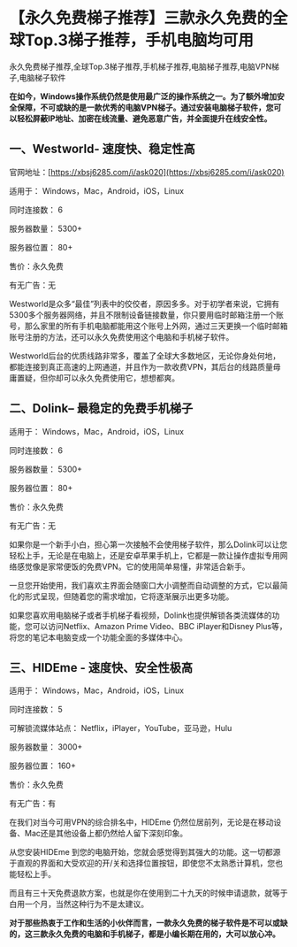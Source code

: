 # 【永久免费梯子推荐】三款永久免费的全球Top.3梯子推荐，手机电脑均可用
永久免费梯子推荐,全球Top.3梯子推荐,手机梯子推荐,电脑梯子推荐,电脑VPN梯子,电脑梯子软件

**在如今，Windows操作系统仍然是使用最广泛的操作系统之一。为了额外增加安全保障，不可或缺的是一款优秀的电脑VPN梯子。通过安装电脑梯子软件，您可以轻松屏蔽IP地址、加密在线流量、避免恶意广告，并全面提升在线安全性。**

## 一、Westworld- 速度快、稳定性高
官网地址：[https://xbsj6285.com/i/ask020](https://xbsj6285.com/i/ask020)

适用于： Windows，Mac，Android，iOS，Linux

同时连接数： 6

服务器数量： 5300+

服务器位置： 80+

售价：永久免费

有无广告：无

Westworld是众多“最佳”列表中的佼佼者，原因多多。对于初学者来说，它拥有5300多个服务器网络，并且不限制设备链接数量，你只要用临时邮箱注册一个账号，那么家里的所有手机电脑都能用这个账号上外网，通过三天更换一个临时邮箱账号注册的方法，还可以永久免费使用这个电脑和手机梯子软件。

Westworld后台的优质线路非常多，覆盖了全球大多数地区，无论你身处何地，都能连接到真正高速的上网通道，并且作为一款收费VPN，其后台的线路质量毋庸置疑，但你却可以永久免费使用它，想想都爽。

## 二、Dolink– 最稳定的免费手机梯子
适用于： Windows，Mac，Android，iOS，Linux

同时连接数： 6

服务器数量： 5300+

服务器位置： 80+

售价：永久免费

有无广告：无

如果你是一个新手小白，担心第一次接触不会使用梯子软件，那么Dolink可以让您轻松上手，无论是在电脑上，还是安卓苹果手机上，它都是一款让操作虚拟专用网络感觉像是家常便饭的免费VPN。它的使用简单易懂，非常适合新手。

一旦您开始使用，我们喜欢主界面会随窗口大小调整而自动调整的方式，它以最简化的形式呈现，但随着您的需求增加，它将逐渐展示出更多功能。

如果您喜欢用电脑梯子或者手机梯子看视频，Dolink也提供解锁各类流媒体的功能，您可以访问Netflix、Amazon Prime Video、BBC iPlayer和Disney Plus等，将您的笔记本电脑变成一个功能全面的多媒体中心。

## 三、HIDEme - 速度快、安全性极高
适用于： Windows，Mac，Android，iOS，Linux

同时连接数： 5

可解锁流媒体站点： Netflix，iPlayer，YouTube，亚马逊，Hulu

服务器数量： 3000+

服务器位置： 160+

售价：永久免费

有无广告：有

在我们对当今可用VPN的综合排名中，HIDEme 仍然位居前列，无论是在移动设备、Mac还是其他设备上都仍然给人留下深刻印象。

从您安装HIDEme 到您的电脑开始，您就会感觉得到其强大的功能。这一切都源于直观的界面和大受欢迎的开/关和选择位置按钮，即使您不太熟悉计算机，您也能轻松上手。

而且有三十天免费退款方案，也就是你在使用到二十九天的时候申请退款，就等于白用一个月，当然这种行为不是太建议。

**对于那些热衷于工作和生活的小伙伴而言，一款永久免费的梯子软件是不可以或缺的，这三款永久免费的电脑和手机梯子，都是小编长期在用的，大可以放心冲。**

